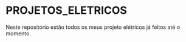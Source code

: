 # PROJETOS_ELETRICOS
 Neste repositório estão todos os meus projeto elétricos já feitos até o momento. 
